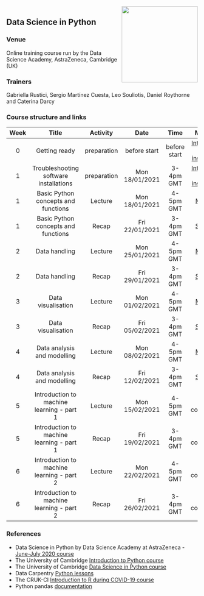 <img align="right" src=img/course_logo.png width="200">


## Data Science in Python


### Venue

Online training course run by the Data Science Academy, AstraZeneca, Cambridge (UK)


### Trainers

Gabriella Rustici, Sergio Martínez Cuesta, Leo Souliotis, Daniel Roythorne and Caterina Darcy


### Course structure and links

Week | Title | Activity | Date | Time | Materials | Trainer
:---:|:-----:|:--------:|:----:|:----:|:---------:|:-------:
0 | Getting ready | preparation | before start | before start | [Introduction and installations](notebooks/week0_materials.ipynb) | all
1 | Troubleshooting software installations | preparation | Mon 18/01/2021 | 3-4pm GMT | [Introduction and installations](notebooks/week0_materials.ipynb) | all
1 | Basic Python concepts and functions | Lecture | Mon 18/01/2021 | 4-5pm GMT | [Materials](notebooks/week1_lecture.ipynb) | SMC
1 | Basic Python concepts and functions | Recap | Fri 22/01/2021 | 3-4pm GMT | [Solutions](notebooks/week1_recap.ipynb) | SMC
2 | Data handling | Lecture | Mon 25/01/2021 | 4-5pm GMT | [Materials](notebooks/week2_lecture.ipynb) | SMC
2 | Data handling | Recap | Fri 29/01/2021 | 3-4pm GMT | [Solutions](notebooks/week2_recap.ipynb) | SMC
3 | Data visualisation | Lecture | Mon 01/02/2021 | 4-5pm GMT | [Materials](notebooks/week3_lecture.ipynb) | LS
3 | Data visualisation | Recap | Fri 05/02/2021 | 3-4pm GMT | [Solutions](notebooks/week3_recap.ipynb) | LS
4 | Data analysis and modelling | Lecture | Mon 08/02/2021 | 4-5pm GMT | [Materials](notebooks/week4_lecture.ipynb) | LS
4 | Data analysis and modelling | Recap | Fri 12/02/2021 | 3-4pm GMT | [Solutions](notebooks/week4_solution.ipynb) | LS
5 | Introduction to machine learning - part 1 | Lecture | Mon 15/02/2021 | 4-5pm GMT | Under construction | DR
5 | Introduction to machine learning - part 1 | Recap | Fri 19/02/2021 | 3-4pm GMT | Under construction | DR
6 | Introduction to machine learning - part 2 | Lecture | Mon 22/02/2021 | 4-5pm GMT | Under construction | DR
6 | Introduction to machine learning - part 2 | Recap | Fri 26/02/2021 | 3-4pm GMT | Under construction | DR


### References

- Data Science in Python by Data Science Academy at AstraZeneca - [June-July 2020 course](https://github.com/semacu/data-science-python)
- The University of Cambridge [Introduction to Python course](https://github.com/pycam/python-basic)
- The University of Cambridge [Data Science in Python course](https://github.com/pycam/python-data-science)
- Data Carpentry [Python lessons](https://datacarpentry.org)
- The CRUK-CI [Introduction to R during COVID-19 course](https://bioinformatics-core-shared-training.github.io/r-intro/)
- Python pandas [documentation](https://pandas.pydata.org/docs/)
